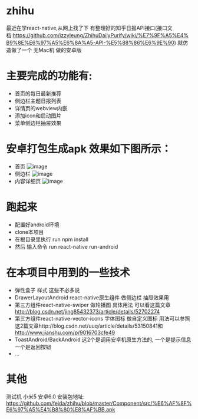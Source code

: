 # zhihu
  最近在学react-native,从网上找了下 有整理好的知乎日报API接口(接口文档:https://github.com/izzyleung/ZhihuDailyPurify/wiki/%E7%9F%A5%E4%B9%8E%E6%97%A5%E6%8A%A5-API-%E5%88%86%E6%9E%90) 就仿造做了一个
  无Mac机 做的安卓版
# 主要完成的功能有:
  * 首页的每日最新推荐
  * 侧边栏主题日报列表
  * 详情页的webview内嵌
  * 添加icon和启动图片 
  * 菜单侧边栏抽屉效果
  
# 安卓打包生成apk 效果如下图所示：  
  * 首页
  ![image](https://github.com/feida/zhihu/blob/master/Component/src/%E9%A6%96%E9%A1%B5.png)
  * 侧边栏
  ![image](https://github.com/feida/zhihu/blob/master/Component/src/%E4%BE%A7%E8%BE%B9%E6%A0%8F.png)
  * 内容详细页
  ![image](https://github.com/feida/zhihu/blob/master/Component/src/%E5%86%85%E5%AE%B9%E8%AF%A6%E7%BB%86%E9%A1%B5.png)
# 跑起来
 * 配置好android环境
 * clone本项目
 * 在根目录里执行 run npm install
 * 然后 输入命令 run react-native run-android
 
# 在本项目中用到的一些技术
 * 弹性盒子 样式 这些不必多说
 * DrawerLayoutAndroid  react-native原生组件  做侧边栏 抽屉效果用 
 * 第三方组件react-native-swiper 做轮播图  具体用法 可以看这篇文章 http://blog.csdn.net/jing85432373/article/details/52702274
 * 第三方组件react-native-vector-icons 字体图标 做自定义图标 用法可以参照这2篇文章http://blog.csdn.net/uuq/article/details/53150841和
   http://www.jianshu.com/p/9016703cfe49
 * ToastAndroid/BackAndroid  这2个是调用安卓机原生方法的, 一个是提示信息 一个是返回按钮  
 * ...
 
# 其他
  测试机 小米5 安卓6.0
  安装包地址: https://github.com/feida/zhihu/blob/master/Component/src/%E6%AF%8F%E6%97%A5%E4%B8%80%E8%AF%BB.apk
